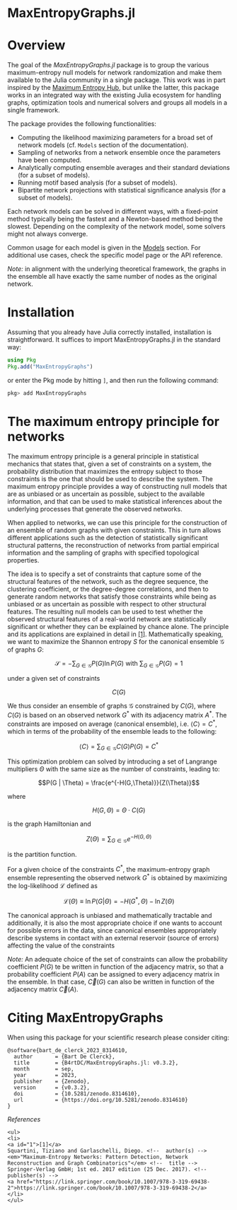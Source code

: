 # MaxEntropyGraphs.jl


# Overview
The goal of the *MaxEntropyGraphs.jl* package is to group the various maximum-entropy null models for network randomization and make them available to the Julia community in a single package. This work was in part inspired by the [Maximum Entropy Hub](https://meh.imtlucca.it), but unlike the latter, this package works in an integrated way with the existing Julia ecosystem for handling graphs, optimization tools and numerical solvers and groups all models in a single framework.

The package provides the following functionalities:
* Computing the likelihood maximizing parameters for a broad set of network models (cf. `Models` section of the documentation).
* Sampling of networks from a network ensemble once the parameters have been computed.
* Analytically computing ensemble averages and their standard deviations (for a subset of models).
* Running motif based analysis (for a subset of models).
* Bipartite network projections with statistical significance analysis (for a subset of models).

Each network models can be solved in different ways, with a fixed-point method typically being the fastest and a Newton-based method being the slowest. Depending on the complexity of the network model, some solvers might not always converge.

Common usage for each model is given in the [Models](./models.md) section. For additional use cases, check the specific model page or the API reference.

*Note:* in alignment with the underlying theoretical framework, the graphs in the ensemble all have exactly the same number of nodes as the original network.

# Installation
Assuming that you already have Julia correctly installed, installation is straightforward. 
It suffices to import MaxEntropyGraphs.jl in the standard way:
```julia
using Pkg
Pkg.add("MaxEntropyGraphs")
```
or enter the Pkg mode by hitting ```]```, and then run the following command:
```Julia
pkg> add MaxEntropyGraphs
```

# The maximum entropy principle for networks
The maximum entropy principle is a general principle in statistical mechanics that states that, given a set of constraints on a system, the probability distribution that maximizes the entropy subject to those constraints is the one that should be used to describe the system. The maximum entropy principle provides a way of constructing null models that are as unbiased or as uncertain as possible, subject to the available information, and that can be used to make statistical inferences about the underlying processes that generate the observed networks.

When applied to networks, we can use this principle for the construction of an ensemble of random graphs with given constraints. This in turn allows different applications such as the detection of statistically significant structural patterns, the reconstruction of networks from partial empirical information and the sampling of graphs with specified topological properties.  

The idea is to specify a set of constraints that capture some of the structural features of the network, such as the degree sequence, the clustering coefficient, or the degree-degree correlations, and then to generate random networks that satisfy those constraints while being as unbiased or as uncertain as possible with respect to other structural features. The resulting null models can be used to test whether the observed structural features of a real-world network are statistically significant or whether they can be explained by chance alone. 
The principle and its applications are explained in detail in [[1]](#1). Mathematically speaking, we want to maximize the Shannon entropy $S$ for the canonical ensemble $\mathcal{G}$ of graphs $G$:

```math
\mathcal{S} = - \sum_{G \in \mathcal{G}} P(G) \ln P(G) \text{ with } \sum_{G \in \mathcal{G}} P(G) = 1
```

under a given set of constraints 

```math
C(G)
```

We thus consider an ensemble of graphs $\mathcal{G}$ constrained by $C(G)$, where $C(G)$ is based on an observed network $G^{*}$ with its adjacency matrix $A^{*}$. 
The constraints are imposed on average (canonical ensemble), i.e. $\langle C \rangle = C^{*}$, which in terms of the probability of the ensemble leads to the following:

```math
\langle C \rangle = \sum_{G \in \mathcal{G}} C(G) P(G) = C^{*}
```

This optimization problem can solved by introducing a set of Langrange multipliers $\Theta$ with the same size as the number of constraints, leading to:

```math
P(G | \Theta) = \frac{e^{-H(G,\Theta)}}{Z(\Theta)}
```

where 

```math
H(G,\Theta) = \Theta    \cdot C(G)
```

is the graph Hamiltonian and
```math
Z(\Theta) = \sum_{G \in \mathcal{G}} e^{-H(G,\Theta)}
```

is the partition function. 



For a given choice of the constraints $C^{*}$, the maximum-entropy graph ensemble representing the observed network $G^{*}$ is obtained by 
maximizing the log-likelihood $\mathcal{L}$ defined as

```math
\mathcal{L}(\Theta) \equiv \ln P(G | \Theta) = -H(G^{*},\Theta) - \ln Z(\Theta)
```

The canonical approach is unbiased and mathematically tractable and additionally, it is also the most appropriate choice if one wants to account for possible errors in the data, since canonical ensembles appropriately describe systems in contact with an external reservoir (source of errors) affecting the value of the constraints


*Note:* An adequate choice of the set of constraints can allow the probability coefficient $P(G)$ te be written in function of the adjacency matrix, so that a probability coefficient $P(A)$ can be assigned to every adjacency matrix in the ensemble. In that case, $\vec{C}(G)$ can also be written in function of the adjacency matrix $\vec{C}(A)$. 



# Citing MaxEntropyGraphs
When using this package for your scientific research please consider citing:
```
@software{bart_de_clerck_2023_8314610,
  author       = {Bart De Clerck},
  title        = {B4rtDC/MaxEntropyGraphs.jl: v0.3.2},
  month        = sep,
  year         = 2023,
  publisher    = {Zenodo},
  version      = {v0.3.2},
  doi          = {10.5281/zenodo.8314610},
  url          = {https://doi.org/10.5281/zenodo.8314610}
}
```


_References_

```@raw html
<ul>
<li>
<a id="1">[1]</a> 
Squartini, Tiziano and Garlaschelli, Diego. <!--  author(s) --> 
<em>"Maximum-Entropy Networks: Pattern Detection, Network Reconstruction and Graph Combinatorics"</em> <!--  title --> 
Springer-Verlag GmbH; 1st ed. 2017 edition (25 Dec. 2017). <!--  publisher(s) --> 
<a href="https://link.springer.com/book/10.1007/978-3-319-69438-2">https://link.springer.com/book/10.1007/978-3-319-69438-2</a>
</li>
</ul>
```

